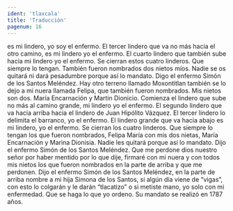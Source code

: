 ```yaml
---
ident: 'tlaxcala'
title: 'Traducción'
pagenum: 16
---
```

es mi lindero, yo soy el enfermo. El tercer lindero que va no más hacia el otro camino, es mi lindero yo el enfermo. El cuarto lindero que también sube hacia mi lindero yo el enfermo. Se cierran estos cuatro linderos. Que siempre lo tengan. También fueron nombrados dos nietos míos. Nadie se os quitará ni dará pesadumbre porque así lo mandato.
Digo el enfermo Simón de los Santos Meléndez. Hay otro terreno llamado Moxontitlan también se lo dejo a mi nuera llamada Felipa, que también fueron nombrados. Mis nietos son dos. María Encarnación y Martin Dionicio. Comienza el lindero que sube no más al camino grande, mi lindero yo el enfermo. El segundo lindero que va hacia arriba hacia el lindero de Juan Hipólito Vázquez. El tercer lindero lo delimita el barranco, yo el enfermo. El lindero grande que va hacia abajo es mi lindero, yo el enfermo. Se cierran los cuatro linderos. Que siempre lo tengan los que fueron nombrados, Felipa María con mis dos nietas, María Encarnación y Marina Dionisia. Nadie les quitará porque así lo mandato.
Dijo el enfermo Simón de los Santos Meléndez. Que me perdone dios nuestro señor por haber mentido por lo que dije, firmaré con mi nuera y con todos mis nietos los que fueron nombrados en la parte de arriba y que me perdonen.
Dijo el enfermo Simón de los Santos Meléndez, en la parte de arriba nombre a mi hija Simona de los Santos, si algún día viene de “vigas”, con esto lo colgarán y le darán “tlacatizo” o si metiste mano, yo solo con mi enfermedad. Que se haga lo que yo ordeno.
Su mandato  se realizó en 1787 años.
